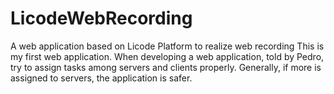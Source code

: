 
# LicodeWebRecording
A web application based on Licode Platform to realize web recording 
This is my first web application. When developing a web application, told by Pedro, try to assign tasks among servers and clients properly. 
Generally, if more is assigned to servers, the application is safer.
